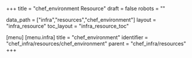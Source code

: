 +++
title = "chef_environment Resource"
draft = false
robots = ""

data_path = ["infra","resources","chef_environment"]
layout = "infra_resource"
toc_layout = "infra_resource_toc"

[menu]
  [menu.infra]
    title = "chef_environment"
    identifier = "chef_infra/resources/chef_environment"
    parent = "chef_infra/resources"
+++

<!-- The contents of this page are automatically generated from the chef_environment.yaml file in the data/infra/resources directory. -->
<!-- To suggest a change, edit the https://github.com/chef/chef/blob/main/lib/chef/resource/chef_environment.rb file and submit a pull request to the https://github.com/chef/chef repository. -->
<!-- markdownlint-disable-file -->
